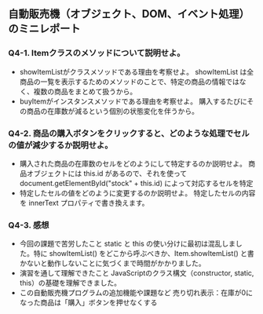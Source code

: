## 自動販売機（オブジェクト、DOM、イベント処理）のミニレポート
### Q4-1. Itemクラスのメソッドについて説明せよ。
* showItemListがクラスメソッドである理由を考察せよ。
showItemList は全商品の一覧を表示するためのメソッドのことで、特定の商品の情報ではなく、複数の商品をまとめて扱うから。
* buyItemがインスタンスメソッドである理由を考察せよ。
購入するたびにその商品の在庫数が減るという個別の状態変化を伴うから。
### Q4-2. 商品の購入ボタンをクリックすると、どのような処理でセルの値が減少するか説明せよ。
* 購入された商品の在庫数のセルをどのようにして特定するのか説明せよ。
商品オブジェクトには this.id があるので、それを使ってdocument.getElementById("stock" + this.id) によって対応するセルを特定
* 特定したセルの値をどのように変更するのか説明せよ。
特定したセルの内容を innerText プロパティで書き換えます。
### Q4-3. 感想
* 今回の課題で苦労したこと
static と this の使い分けに最初は混乱しました。特に showItemList() をどこから呼ぶべきか、Item.showItemList() と書かないと動作しないことに気づくまで時間がかかりました。
* 演習を通して理解できたこと
JavaScriptのクラス構文（constructor, static, this）の基礎を理解できました。
* この自動販売機プログラムの追加機能や課題など
売り切れ表示：在庫が0になった商品は「購入」ボタンを押せなくする
